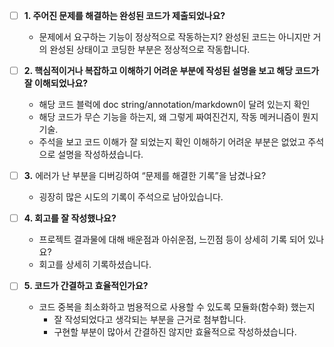 - [ ]  **1. 주어진 문제를 해결하는 완성된 코드가 제출되었나요?**
    - 문제에서 요구하는 기능이 정상적으로 작동하는지?
        완성된 코드는 아니지만 거의 완성된 상태이고 코딩한 부분은 정상적으로 작동합니다.
    
- [ ]  **2. 핵심적이거나 복잡하고 이해하기 어려운 부분에 작성된 설명을 보고 해당 코드가 잘 이해되었나요?**
    - 해당 코드 블럭에 doc string/annotation/markdown이 달려 있는지 확인
    - 해당 코드가 무슨 기능을 하는지, 왜 그렇게 짜여진건지, 작동 메커니즘이 뭔지 기술.
    - 주석을 보고 코드 이해가 잘 되었는지 확인
        이해하기 어려운 부분은 없었고 주석으로 설명을 작성하셨습니다.
        
- [ ]  **3.** 에러가 난 부분을 디버깅하여 “문제를 해결한 기록”을 남겼나요?
    - 굉장히 많은 시도의 기록이 주석으로 남아있습니다.
        
- [ ]  **4. 회고를 잘 작성했나요?**
    - 프로젝트 결과물에 대해 배운점과 아쉬운점, 느낀점 등이 상세히 기록 되어 있나요?
    - 회고를 상세히 기록하셨습니다.

- [ ]  **5. 코드가 간결하고 효율적인가요?**
    - 코드 중복을 최소화하고 범용적으로 사용할 수 있도록 모듈화(함수화) 했는지
        - 잘 작성되었다고 생각되는 부분을 근거로 첨부합니다.
        - 구현할 부분이 많아서 간결하진 않지만 효율적으로 작성하셨습니다.
